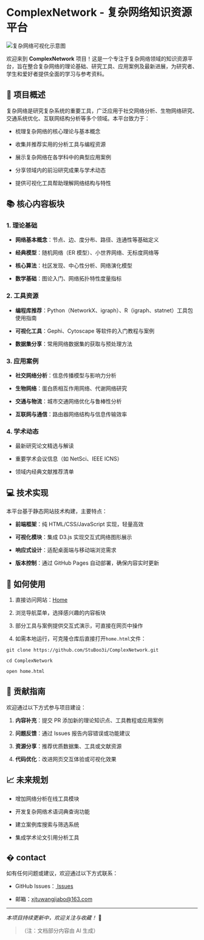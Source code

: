 # ComplexNetwork - 复杂网络知识资源平台



![复杂网络可视化示意图](https://picsum.photos/id/180/1200/400)

欢迎来到 **ComplexNetwork** 项目！这是一个专注于复杂网络领域的知识资源平台，旨在整合复杂网络的理论基础、研究工具、应用案例及最新进展，为研究者、学生和爱好者提供全面的学习与参考资料。

## 🌟 项目概述

复杂网络是研究复杂系统的重要工具，广泛应用于社交网络分析、生物网络研究、交通系统优化、互联网结构分析等多个领域。本平台致力于：



*   梳理复杂网络的核心理论与基本概念

*   收集并推荐实用的分析工具与编程资源

*   展示复杂网络在各学科中的典型应用案例

*   分享领域内的前沿研究成果与学术动态

*   提供可视化工具帮助理解网络结构与特性

## 📚 核心内容板块

### 1. 理论基础



*   **网络基本概念**：节点、边、度分布、路径、连通性等基础定义

*   **经典模型**：随机网络（ER 模型）、小世界网络、无标度网络等

*   **核心算法**：社区发现、中心性分析、网络演化模型

*   **数学基础**：图论入门、网络拓扑特性度量指标

### 2. 工具资源



*   **编程库推荐**：Python（NetworkX、igraph）、R（igraph、statnet）工具包使用指南

*   **可视化工具**：Gephi、Cytoscape 等软件的入门教程与案例

*   **数据集分享**：常用网络数据集的获取与预处理方法

### 3. 应用案例



*   **社交网络分析**：信息传播模型与影响力分析

*   **生物网络**：蛋白质相互作用网络、代谢网络研究

*   **交通与物流**：城市交通网络优化与鲁棒性分析

*   **互联网与通信**：路由器网络结构与信息传输效率

### 4. 学术动态



*   最新研究论文精选与解读

*   重要学术会议信息（如 NetSci、IEEE ICNS）

*   领域内经典文献推荐清单

## 💻 技术实现

本平台基于静态网站技术构建，主要特点：



*   **前端框架**：纯 HTML/CSS/JavaScript 实现，轻量高效

*   **可视化模块**：集成 D3.js 实现交互式网络图形展示

*   **响应式设计**：适配桌面端与移动端浏览需求

*   **版本控制**：通过 GitHub Pages 自动部署，确保内容实时更新

## 🚀 如何使用


1.  直接访问网站：[Home](https://StuBoo3i.github.io/ComplexNetwork)

2.  浏览导航菜单，选择感兴趣的内容板块

3.  部分工具与案例提供交互式演示，可直接在网页中操作

4.  如需本地运行，可克隆仓库后直接打开`home.html`文件：


```
git clone https://github.com/StuBoo3i/ComplexNetwork.git

cd ComplexNetwork

open home.html
```

## 🤝 贡献指南

欢迎通过以下方式参与项目建设：



1.  **内容补充**：提交 PR 添加新的理论知识点、工具教程或应用案例

2.  **问题反馈**：通过 Issues 报告内容错误或功能建议

3.  **资源分享**：推荐优质数据集、工具或文献资源

4.  **代码优化**：改进网页交互体验或可视化效果


## 📈 未来规划


*   增加网络分析在线工具模块

*   开发复杂网络术语词典查询功能

*   建立案例库搜索与筛选系统

*   集成学术论文引用分析工具

## � contact

如有任何问题或建议，欢迎通过以下方式联系：



*   GitHub Issues：[ Issues ](https://github.com/StuBoo3i/ComplexNetwork/issues)

*   邮箱：xjtuwangjiabo@163.com



***

*本项目持续更新中，欢迎关注与收藏！* 🔄

> （注：文档部分内容由 AI 生成）
